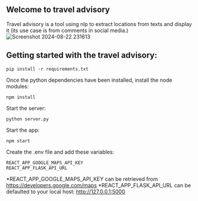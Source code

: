 ## Welcome to travel advisory
Travel advisory is a tool using nlp to extract locations from texts and display it (its use case is from comments in social media.)
![Screenshot 2024-08-22 231613](https://github.com/user-attachments/assets/569b27d2-b3ee-4689-ae35-bdb0f1d186e9)

## Getting started with the travel advisory:

```
pip install -r requirements.txt
```

Once the python dependencies have been installed, install the node modules:
```
npm install
```

Start the server:
```
python server.py
```

Start the app:
```
npm start
```

Create the .env file and add these variables:
```
REACT_APP_GOOGLE_MAPS_API_KEY
REACT_APP_FLASK_API_URL
```
*REACT_APP_GOOGLE_MAPS_API_KEY can be retrieved from https://developers.google.com/maps
*REACT_APP_FLASK_API_URL can be defaulted to your local host: http://127.0.0.1:5000
